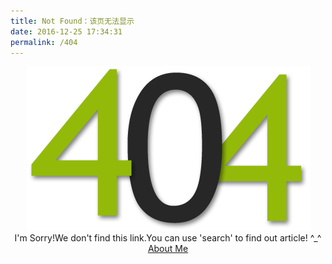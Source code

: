 ```yaml
---
title: Not Found：该页无法显示
date: 2016-12-25 17:34:31
permalink: /404
---
```

<center>
<img src="/img/404.png"/>
</center>

<center>
<div align="center">
I'm Sorry!We don't find this link.You can use 'search' to find out article! ^_^
</div>
</center>

<center>
<a href="http://localhost:4000/about/">About Me</a>
</center>

